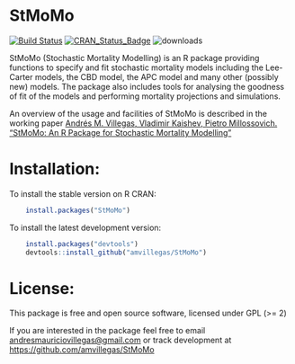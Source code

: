<!-- README.md is generated from README.Rmd. Please edit that file -->
StMoMo
======

[![Build Status](https://travis-ci.org/amvillegas/StMoMo.svg?branch=master)](https://travis-ci.org/amvillegas/StMoMo) [![CRAN\_Status\_Badge](https://www.r-pkg.org/badges/version/StMoMo)](https://cran.r-project.org/package=StMoMo) ![downloads](https://cranlogs.r-pkg.org/badges/grand-total/StMoMo)

StMoMo (Stochastic Mortality Modelling) is an R package providing functions to specify and fit stochastic mortality models including the Lee-Carter models, the CBD model, the APC model and many other (possibly new) models. The package also includes tools for analysing the goodness of fit of the models and performing mortality projections and simulations.

An overview of the usage and facilities of StMoMo is described in the working paper [Andrés M. Villegas, Vladimir Kaishev, Pietro Millossovich. “StMoMo: An R Package for Stochastic Mortality Modelling”](https://github.com/amvillegas/StMoMo/blob/master/inst/doc/StMoMoVignette.pdf)

Installation:
=============

To install the stable version on R CRAN:

``` r
    install.packages("StMoMo")
```

To install the latest development version:

``` r
    install.packages("devtools")
    devtools::install_github("amvillegas/StMoMo")
```

License:
========

This package is free and open source software, licensed under GPL (\>= 2)

If you are interested in the package feel free to email <andresmauriciovillegas@gmail.com> or track development at <https://github.com/amvillegas/StMoMo>
